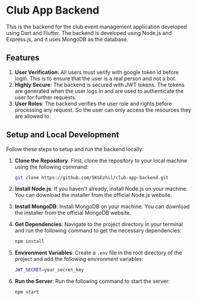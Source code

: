 # Club App Backend

This is the backend for the club event management application developed using Dart and Flutter. The backend is developed using Node.js and Express.js, and it uses MongoDB as the database.

## Features

1. **User Verification**: All users must verify with google token id before login. This is to ensure that the user is a real person and not a bot.
2. **Highly Secure**: The backend is secured with JWT tokens. The tokens are generated when the user logs in and are used to authenticate the user for further requests.
3. **User Roles**: The backend verifies the user role and rights before processing any request. So the user can only access the resources they are allowed to.

## Setup and Local Development

Follow these steps to setup and run the backend locally:

1. **Clone the Repository**: First, clone the repository to your local machine using the following command:

    ```bash
    git clone https://github.com/SKGEzhil/club-app-backend.git
    ```
   
2. **Install Node.js**: If you haven't already, install Node.js on your machine. You can download the installer from the official Node.js website.
3. **Install MongoDB**: Install MongoDB on your machine. You can download the installer from the official MongoDB website.
4. **Get Dependencies**: Navigate to the project directory in your terminal and run the following command to get the necessary dependencies:

    ```bash
    npm install
    ```
   
5. **Environment Variables**: Create a `.env` file in the root directory of the project and add the following environment variables:

    ```bash
   JWT_SECRET=your_secret_key
   ```
   
6. **Run the Server**: Run the following command to start the server:

    ```bash
    npm start
    ```
   

   